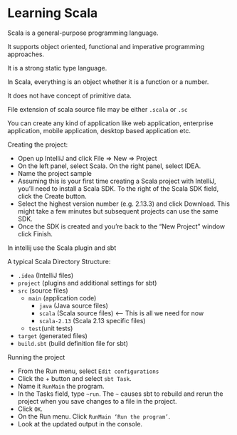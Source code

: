 # Learning Scala
Scala is a general-purpose programming language. 

It supports object oriented, functional and imperative programming approaches. 

It is a strong static type language.

In Scala, everything is an object whether it is a function or a number. 

It does not have concept of primitive data. 

File extension of scala source file may be either `.scala` or `.sc`

You can create any kind of application like web application, enterprise application, mobile application, desktop based application etc.

Creating the project: 
  - Open up IntelliJ and click File => New => Project 
  - On the left panel, select Scala. On the right panel, select IDEA.
  - Name the project sample 
  - Assuming this is your first time creating a Scala project with IntelliJ, you’ll need to install a Scala SDK. To the right of the Scala SDK field, click the Create button. 
  - Select the highest version number (e.g. 2.13.3) and click Download. This might take a few minutes but subsequent projects can use the same SDK. 
  - Once the SDK is created and you’re back to the “New Project” window click Finish.

In intellij use the Scala plugin and sbt

A typical Scala Directory Structure: 
  - `.idea` (IntelliJ files) 
  - `project` (plugins and additional settings for sbt) 
  - `src` (source files) 
      - `main` (application code) 
          - `java` (Java source files) 
          - `scala` (Scala source files) <-- This is all we need for now 
          - `scala-2.13` (Scala 2.13 specific files) 
      - `test`(unit tests) 
  - `target` (generated files) 
  - `build.sbt` (build definition file for sbt) 

Running the project

  - From the Run menu, select `Edit configurations`
  - Click the + button and select `sbt Task`.
  - Name it `RunMain` the program.
  - In the Tasks field, type `~run`. The `~` causes sbt to rebuild and rerun the project when you save changes to a file in the project.
  - Click `OK`.
  - On the Run menu. Click `RunMain ‘Run the program’`.
  - Look at the updated output in the console.